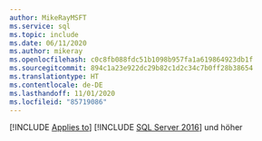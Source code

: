 ```yaml
---
author: MikeRayMSFT
ms.service: sql
ms.topic: include
ms.date: 06/11/2020
ms.author: mikeray
ms.openlocfilehash: c0c8fb088fdc51b1098b957fa1a619864923db1f
ms.sourcegitcommit: 894c1a23e922dc29b82c1d2c34c7b0ff28b38654
ms.translationtype: HT
ms.contentlocale: de-DE
ms.lasthandoff: 11/01/2020
ms.locfileid: "85719086"
---
```

[!INCLUDE [Applies to](../../includes/applies-md.md)] [!INCLUDE [SQL Server 2016](_ss2016.md)] und höher 